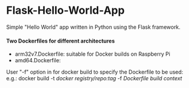 # Flask-Hello-World-App
Simple "Hello World" app written in Python using the Flask framework.

  #### Two Dockerfiles for different architectures
  + arm32v7.Dockerfile: suitable for Docker builds on Raspberry Pi
  + amd64.Dockerfile: 

  User "-f" option in for docker build to specify the Dockerfile to be used:
  e.g.: docker build -t *docker registry/repo:tag* -f *Dockerfile* *build context* 